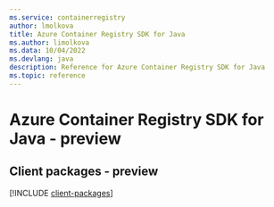 ```yaml
---
ms.service: containerregistry
author: lmolkova
title: Azure Container Registry SDK for Java
ms.author: limolkova
ms.data: 10/04/2022
ms.devlang: java
description: Reference for Azure Container Registry SDK for Java
ms.topic: reference
---
```

# Azure Container Registry SDK for Java - preview

## Client packages - preview
[!INCLUDE [client-packages](container-registry-client-index.md)]